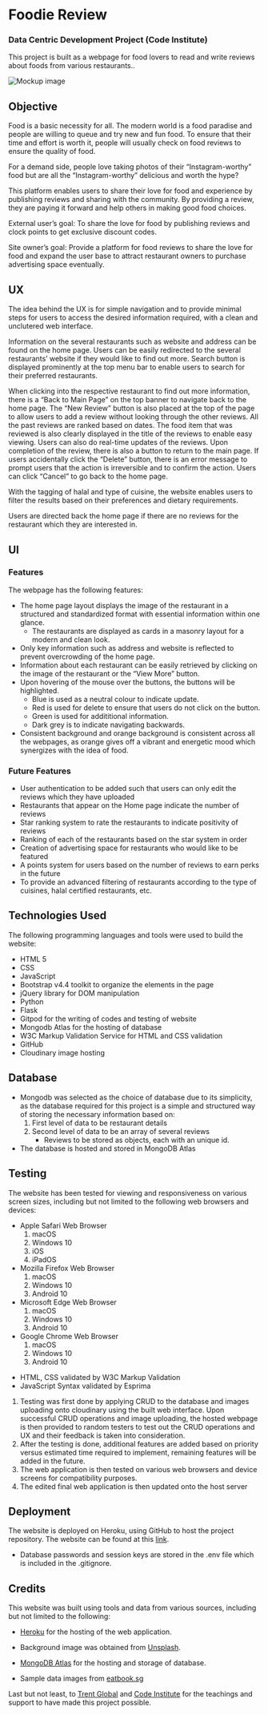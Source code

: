 # Foodie Review
### Data Centric Development Project (Code Institute)

This project is built as a webpage for food lovers to read and write reviews about foods from various restaurants..

![Mockup image](https://res.cloudinary.com/dhktrng6p/image/upload/v1596277181/Screenshot_2020-08-01_at_6.19.24_PM_wjyjjp.png "Devices Mockup")

## Objective
Food is a basic necessity for all. The modern world is a food paradise and people are willing to queue and try new and fun food. To ensure that their time and effort is worth it, people will usually check on food reviews to ensure the quality of food. 

For a demand side, people love taking photos of their “Instagram-worthy” food but are all the “Instagram-worthy” delicious and worth the hype?

This platform enables users to share their love for food and experience by publishing reviews and sharing with the community. By providing a review, they are paying it forward and help others in making good food choices. 


External user’s goal:
To share the love for food by publishing reviews and clock points to get exclusive discount codes.

Site owner’s goal:
Provide a platform for food reviews to share the love for food and expand the user base to attract restaurant owners to purchase advertising space eventually.

## UX
The idea behind the UX is for simple navigation and to provide minimal steps for users to access the desired information required, with a clean and unclutered web interface.

Information on the several restaurants such as website and address can be found on the home page. Users can be easily redirected to the several restaurants’ website if they would like to find out more. Search button is displayed prominently at the top menu bar to enable users to search for their preferred restaurants.

When clicking into the respective restaurant to find out more information, there is a “Back to Main Page” on the top banner to navigate back to the home page. The “New Review” button is also placed at the top of the page to allow users to add a review without looking through the other reviews. All the past reviews are ranked based on dates. The food item that was reviewed is also clearly displayed in the title of the reviews to enable easy viewing. Users can also do real-time updates of the reviews. Upon completion of the review, there is also a button to return to the main page. If users accidentally click the “Delete” button, there is an error message to prompt users that the action is irreversible and to confirm the action. Users can click “Cancel” to go back to the home page.

With the tagging of halal and type of cuisine, the website enables users to filter the results based on their preferences and dietary requirements.

Users are directed back the home page if there are no reviews for the restaurant which they are interested in.

## UI

### Features
The webpage has the following features:

- The home page layout displays the image of the restaurant in a structured and standardized format with essential information within one glance. 
    - The restaurants are displayed as cards in a masonry layout for a modern and clean look.
- Only key information such as address and website is reflected to prevent overcrowding of the home page. 
- Information about each restaurant can be easily retrieved by clicking on the image of the restaurant or the “View More” button. 
- Upon hovering of the mouse over the buttons, the buttons will be highlighted. 
    - Blue is used as a neutral colour to indicate update. 
    - Red is used for delete to ensure that users do not click on the button. 
    - Green is used for addititional information.
    - Dark grey is to indicate navigating backwards.
- Consistent background and orange background is consistent across all the webpages, as orange gives off a vibrant and energetic mood which synergizes with the idea of food.

### Future Features
- User authentication to be added such that users can only edit the reviews which they have uploaded 
- Restaurants that appear on the Home page indicate the number of reviews
- Star ranking system to rate the restaurants to indicate positivity of reviews
- Ranking of each of the restaurants based on the star system in order
- Creation of advertising space for restaurants who would like to be featured
- A points system for users based on the number of reviews to earn perks in the future
- To provide an advanced filtering of restaurants according to the type of cuisines, halal certified restaurants, etc.

## Technologies Used
The following programming languages and tools were used to build the website:
* HTML 5
* CSS 
* JavaScript 
* Bootstrap v4.4 toolkit to organize the elements in the page
* jQuery library for DOM manipulation
* Python 
* Flask
* Gitpod for the writing of codes and testing of website
* Mongodb Atlas for the hosting of database
* W3C Markup Validation Service for HTML and CSS validation
* GitHub
* Cloudinary image hosting

## Database
- Mongodb was selected as the choice of database due to its simplicity, as the database required for this project is a simple and structured way of storing the necessary information based on:
    1. First level of data to be restaurant details 
    2. Second level of data to be an array of several reviews
        - Reviews to be stored as objects, each with an unique id.
- The database is hosted and stored in MongoDB Atlas

## Testing
The website has been tested for viewing and responsiveness on various screen sizes, including but not limited to the following web browsers and devices:

* Apple Safari Web Browser
    1. macOS 
    2. Windows 10
    3. iOS
    4. iPadOS
* Mozilla Firefox Web Browser
    1. macOS
    2. Windows 10
    3. Android 10
* Microsoft Edge Web Browser
    1. macOS
    2. Windows 10
    3. Android 10
* Google Chrome Web Browser
    1. macOS
    2. Windows 10
    3. Android 10

- HTML, CSS validated by W3C Markup Validation
- JavaScript Syntax validated by Esprima

1.  Testing was first done by applying CRUD to the database and images uploading onto cloudinary using the built web interface. Upon successful CRUD operations and image uploading, the hosted webpage is then provided to random testers to test out the CRUD operations and UX and their feedback is taken into consideration.
2. After the testing is done, additional features are added based on priority versus estimated time required to implement, remaining features will be added in the future. 
3. The web application is then tested on various web browsers and device screens for compatibility purposes.
4. The edited final web application is then updated onto the host server

## Deployment
The website is deployed on Heroku, using GitHub to host the project repository. The website can be found at this [link](http://foodiereview.herokuapp.com).
- Database passwords and session keys are stored in the .env file which is included in the .gitignore.


## Credits
This website was built using tools and data from various sources, including but not limited to the following:

- [Heroku](https://www.heroku.com) for the hosting of the web application.

- Background image was obtained from [Unsplash](https://unsplash.com/).

- [MongoDB Atlas](https://www.mongodb.com/cloud/atlas) for the hosting and storage of database.

- Sample data images from [eatbook.sg](https://eatbook.sg)

Last but not least, to [Trent Global](https://www.trentglobal.edu.sg/diplomainsoftwaredevelopment/?gclid=EAIaIQobChMI8M3ezf6t6QIV2BwrCh2R6A44EAAYASAAEgL6__D_BwE) and [Code Institute](https://codeinstitute.net) for the teachings and support to have made this project possible. 